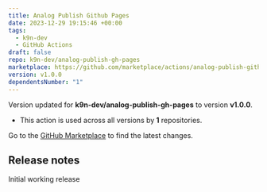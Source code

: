 ```yaml
---
title: Analog Publish Github Pages
date: 2023-12-29 19:15:46 +00:00
tags:
  - k9n-dev
  - GitHub Actions
draft: false
repo: k9n-dev/analog-publish-gh-pages
marketplace: https://github.com/marketplace/actions/analog-publish-github-pages
version: v1.0.0
dependentsNumber: "1"
---
```



Version updated for **k9n-dev/analog-publish-gh-pages** to version **v1.0.0**.
- This action is used across all versions by **1** repositories.

Go to the [GitHub Marketplace](https://github.com/marketplace/actions/analog-publish-github-pages) to find the latest changes.

## Release notes

Initial working release
